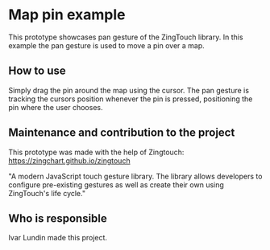 # Map pin example
This prototype showcases pan gesture of the ZingTouch library. In this example the pan gesture is used to move a pin over a map.

## How to use
Simply drag the pin around the map using the cursor. The pan gesture is tracking the cursors position whenever the pin is pressed, positioning the pin where the user chooses.

## Maintenance and contribution to the project
This prototype was made with the help of Zingtouch: https://zingchart.github.io/zingtouch

"A modern JavaScript touch gesture library. The library allows developers to configure pre-existing gestures as well as create their own using ZingTouch's life cycle."

## Who is responsible

Ivar Lundin made this project.

